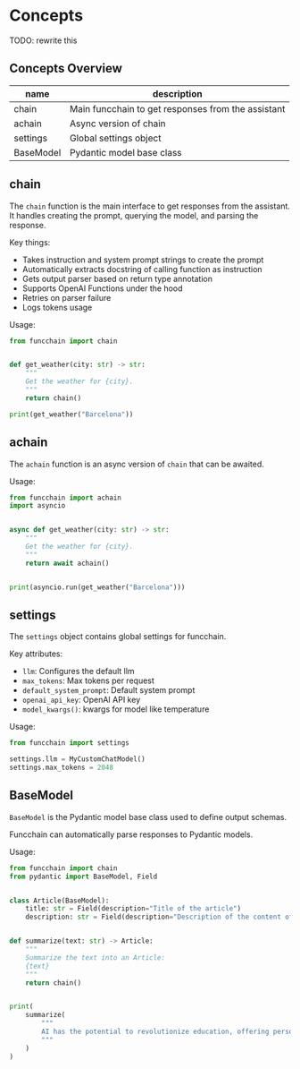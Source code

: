 # Concepts

TODO: rewrite this

## Concepts Overview

| name      | description                                        |
| --------- | -------------------------------------------------- |
| chain     | Main funcchain to get responses from the assistant |
| achain    | Async version of chain                             |
| settings  | Global settings object                             |
| BaseModel | Pydantic model base class                          |

## chain

The `chain` function is the main interface to get responses from the assistant. It handles creating the prompt, querying the model, and parsing the response.

Key things:

- Takes instruction and system prompt strings to create the prompt
- Automatically extracts docstring of calling function as instruction
- Gets output parser based on return type annotation
- Supports OpenAI Functions under the hood
- Retries on parser failure
- Logs tokens usage

Usage:

```python
from funcchain import chain


def get_weather(city: str) -> str:
    """
    Get the weather for {city}.
    """
    return chain()

print(get_weather("Barcelona"))
```

## achain

The `achain` function is an async version of `chain` that can be awaited.

Usage:

```python
from funcchain import achain
import asyncio


async def get_weather(city: str) -> str:
    """
    Get the weather for {city}.
    """
    return await achain()


print(asyncio.run(get_weather("Barcelona")))
```

## settings

The `settings` object contains global settings for funcchain.

Key attributes:

- `llm`: Configures the default llm
- `max_tokens`: Max tokens per request
- `default_system_prompt`: Default system prompt
- `openai_api_key`: OpenAI API key
- `model_kwargs()`: kwargs for model like temperature

Usage:

```python
from funcchain import settings

settings.llm = MyCustomChatModel()
settings.max_tokens = 2048
```

## BaseModel

`BaseModel` is the Pydantic model base class used to define output schemas.

Funcchain can automatically parse responses to Pydantic models.

Usage:

```python
from funcchain import chain
from pydantic import BaseModel, Field


class Article(BaseModel):
    title: str = Field(description="Title of the article")
    description: str = Field(description="Description of the content of the article")


def summarize(text: str) -> Article:
    """
    Summarize the text into an Article:
    {text}
    """
    return chain()


print(
    summarize(
        """
        AI has the potential to revolutionize education, offering personalized and individualized teaching, and improved learning outcomes. AI can analyze student data and provide real-time feedback to teachers and students, allowing them to adjust their teaching and learning strategies accordingly. One of the biggest benefits of AI in education is the ability to provide personalized and individualized teaching. AI can analyze student data and create a personalized learning plan for each individual student, taking into account their strengths, weaknesses, and learning styles. This approach has the potential to dramatically improve learning outcomes and engagement. The potential of AI in education is enormous, and it is expected to revolutionize the way we approach degree and diploma programs in the future. AI-powered technologies can provide students with real-time feedback, help them to stay on track with their studies, and offer a more personalized and engaging learning experience.
        """
    )
)
```
